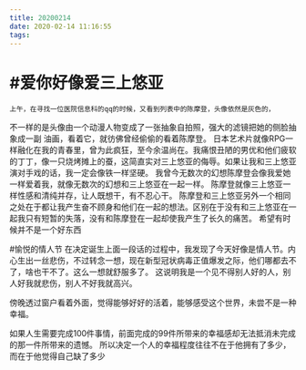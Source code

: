 ```yaml
---
title: 20200214
date: 2020-02-14 11:16:55
tags:
---
```

#爱你好像爱三上悠亚
==================
	上午，在寻找一位医院信息科的qq的时候，又看到列表中的陈摩登，头像依然是灰色的，
不一样的是头像由一个动漫人物变成了一张抽象自拍照，强大的滤镜把她的侧脸抽象成一副
油画，看着它，就彷佛曾经偷偷的看着陈摩登。
	日本艺术片就像RPG一样融化在我的青春里，曾为此疯狂，至今余温尚在。我痛恨丑陋的男优和他们疲软的丁丁，像一只烧烤摊上的蚕，这简直实对三上悠亚的侮辱。如果让我和三上悠亚演对手戏的话，我一定会像铁一样坚硬。
	我曾今无数次的幻想陈摩登会像我爱她一样爱着我，就像无数次的幻想和三上悠亚在一起一样。
	陈摩登就像三上悠亚一样性感和清纯并存，让人既想干，有不忍心干。
	陈摩登和三上悠亚另外一个相同之处在于都让我产生奋不顾身和他们在一起的想法。区别在于没有和三上悠亚在一起我只有短暂的失落，没有和陈摩登在一起却使我产生了长久的痛苦。
	希望有时候并不是一个好东西
	
#愉悦的情人节
在决定诞生上面一段话的过程中，我发现了今天好像是情人节。内心生出一丝悲伤，不过转念一想，现在新型冠状病毒正值爆发之际，他们哪都去不了，啥也干不了。这么一想就舒服多了。
这说明我是一个见不得别人好的人，别人好我就悲伤，别人不好我就高兴。

傍晚透过窗户看着外面，觉得能够好好的活着，能够感受这个世界，未尝不是一种幸福。

如果人生需要完成100件事情，前面完成的99件所带来的幸福感却无法抵消未完成的那一件所带来的遗憾。
所以决定一个人的幸福程度往往不在于他拥有了多少，而在于他觉得自己缺了多少

